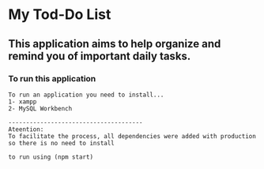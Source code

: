 # My Tod-Do List

## This application aims to help organize and remind you of important daily tasks.

### To run this application
```
To run an application you need to install...
1- xampp
2- MySQL Workbench

--------------------------------------
Ateention: 
To facilitate the process, all dependencies were added with production so there is no need to install

to run using (npm start)
```



